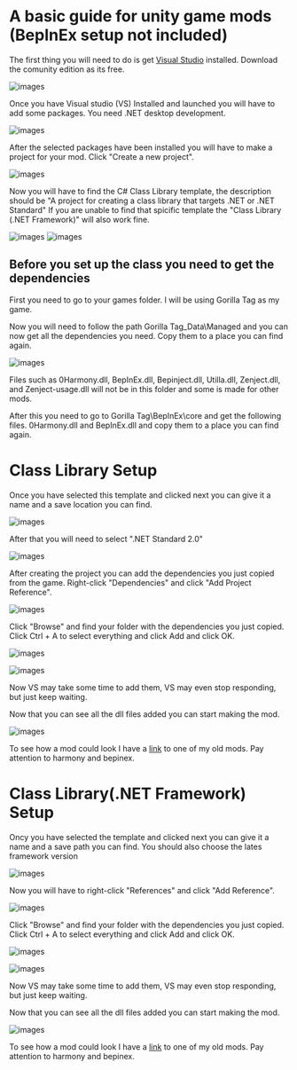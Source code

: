 # A basic guide for unity game mods (BepInEx setup not included)

The first thing you will need to do is get [Visual Studio](https://visualstudio.microsoft.com) installed. Download the comunity edition as its free.

![images](Images/guide1.png)

Once you have Visual studio (VS) Installed and launched you will have to add some packages. You need .NET desktop development.

![images](Images/guide2.png)

After the selected packages have been installed you will have to make a project for your mod. Click "Create a new project".

![images](Images/guide3.png)

Now you will have to find the C# Class Library template, the description should be "A project for creating a class library that targets .NET or .NET Standard"
If you are unable to find that spicific template the "Class Library (.NET Framework)" will also work fine.

![images](Images/guide4A.png)
![images](Images/guide4B.png)

## Before you set up the class you need to get the dependencies

First you need to go to your games folder. I will be using Gorilla Tag as my game.

Now you will need to follow the path Gorilla Tag_Data\Managed and you can now get all the dependencies you need. Copy them to a place you can find again.

![images](Images/filesAS)

Files such as 0Harmony.dll, BepInEx.dll, Bepinject.dll, Utilla.dll, Zenject.dll, and Zenject-usage.dll will not be in this folder and some is made for other mods.

After this you need to go to Gorilla Tag\BepInEx\core and get the following files. 0Harmony.dll and BepInEx.dll and copy them to a place you can find again.

# Class Library Setup

Once you have selected this template and clicked next you can give it a name and a save location you can find.

![images](Images/guide5A.png)

After that you will need to select ".NET Standard 2.0"

![images](Images/guide6A.png)

After creating the project you can add the dependencies you just copied from the game.
Right-click "Dependencies" and click "Add Project Reference".

![images](Images/guide7A.png)

Click "Browse" and find your folder with the dependencies you just copied. Click Ctrl + A to select everything and click Add and click OK.

![images](Images/guide8A.png)

![images](Images/guide9A.png)

Now VS may take some time to add them, VS may even stop responding, but just keep waiting.

Now that you can see all the dll files added you can start making the mod.

![images](Images/guide10A.png)

To see how a mod could look I have a [link](https://github.com/jona939s/Trail-monkey/blob/main/Class1.cs) to one of my old mods. Pay attention to harmony and bepinex.

# Class Library(.NET Framework) Setup

Oncy you have selected the template and clicked next you can give it a name and a save path you can find. You should also choose the lates framework version

![images](Images/guide5B.png)

Now you will have to right-click "References" and click "Add Reference".

![images](Images/guide6B.png)

Click "Browse" and find your folder with the dependencies you just copied. Click Ctrl + A to select everything and click Add and click OK.

![images](Images/guide8A.png)

![images](Images/guide9A.png)

Now VS may take some time to add them, VS may even stop responding, but just keep waiting.

Now that you can see all the dll files added you can start making the mod.

![images](Images/guide10A.png)

To see how a mod could look I have a [link](https://github.com/jona939s/Trail-monkey/blob/main/Class1.cs) to one of my old mods. Pay attention to harmony and bepinex.
